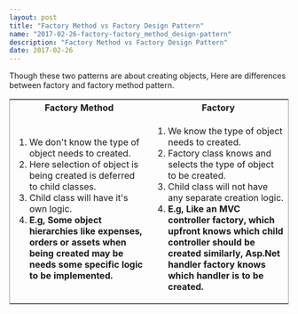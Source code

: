 ```yaml
---
layout: post
title: "Factory Method vs Factory Design Pattern"
name: "2017-02-26-factory-factory_method_design-pattern"
description: "Factory Method vs Factory Design Pattern"
date: 2017-02-26
---
```

<p>Though these two patterns are about creating objects, Here are differences between factory and factory method pattern.</p>
<table style="border:solid 1px #999">
<tr>
<th>Factory Method</th>
<th>Factory</th>
</tr>
<tr>
<td>
<ol>
<li>We don't know the type of object needs to created.</li>
<li>Here selection of object is being created is deferred to child classes.</li>
<li>Child class will have it's own logic.</li>
<li><b>E.g, Some object hierarchies like expenses, orders or assets when being created may be needs some specific logic to be implemented.</b></li>
</ol>
</td>
<td>
<ol>
<li>We know the type of object needs to created.</li>
<li>Factory class knows and selects the type of object to be created.</li>
<li>Child class will not have any separate creation logic.</li>
<li><b>E.g, Like an MVC controller factory, which upfront knows which child controller should be created similarly, Asp.Net handler factory knows which handler is to be created.</b></li>
</ol></td>
</tr>
</table>
